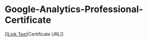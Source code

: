 # Google-Analytics-Professional-Certificate

[[[Link Text](https://coursera.org/share/4f3036031ad80df531cf565d6d6aa4dc)|Certificate URL]]

